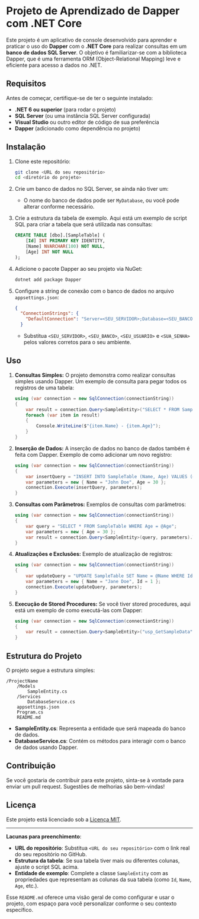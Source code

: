 
# Projeto de Aprendizado de Dapper com .NET Core

Este projeto é um aplicativo de console desenvolvido para aprender e praticar o uso do **Dapper** com o **.NET Core** para realizar consultas em um **banco de dados SQL Server**. O objetivo é familiarizar-se com a biblioteca Dapper, que é uma ferramenta ORM (Object-Relational Mapping) leve e eficiente para acesso a dados no .NET.

## Requisitos

Antes de começar, certifique-se de ter o seguinte instalado:

- **.NET 6 ou superior** (para rodar o projeto)
- **SQL Server** (ou uma instância SQL Server configurada)
- **Visual Studio** ou outro editor de código de sua preferência
- **Dapper** (adicionado como dependência no projeto)

## Instalação

1. Clone este repositório:
   ```bash
   git clone <URL do seu repositório>
   cd <diretório do projeto>
   ```

2. Crie um banco de dados no SQL Server, se ainda não tiver um:
   - O nome do banco de dados pode ser `MyDatabase`, ou você pode alterar conforme necessário.
   
3. Crie a estrutura da tabela de exemplo. Aqui está um exemplo de script SQL para criar a tabela que será utilizada nas consultas:
   
   ```sql
   CREATE TABLE [dbo].[SampleTable] (
       [Id] INT PRIMARY KEY IDENTITY,
       [Name] NVARCHAR(100) NOT NULL,
       [Age] INT NOT NULL
   );
   ```

4. Adicione o pacote Dapper ao seu projeto via NuGet:
   ```bash
   dotnet add package Dapper
   ```

5. Configure a string de conexão com o banco de dados no arquivo `appsettings.json`:
   
   ```json
   {
     "ConnectionStrings": {
       "DefaultConnection": "Server=<SEU_SERVIDOR>;Database=<SEU_BANCO>;User Id=<SEU_USUARIO>;Password=<SUA_SENHA>;"
     }
   
   ```

   - Substitua `<SEU_SERVIDOR>`, `<SEU_BANCO>`, `<SEU_USUARIO>` e `<SUA_SENHA>` pelos valores corretos para o seu ambiente.

## Uso

1. **Consultas Simples:**
   O projeto demonstra como realizar consultas simples usando Dapper. Um exemplo de consulta para pegar todos os registros de uma tabela:

   ```csharp
   using (var connection = new SqlConnection(connectionString))
   {
       var result = connection.Query<SampleEntity>("SELECT * FROM SampleTable").ToList();
       foreach (var item in result)
       {
           Console.WriteLine($"{item.Name} - {item.Age}");
       }
   }
   ```

2. **Inserção de Dados:**
   A inserção de dados no banco de dados também é feita com Dapper. Exemplo de como adicionar um novo registro:

   ```csharp
   using (var connection = new SqlConnection(connectionString))
   {
       var insertQuery = "INSERT INTO SampleTable (Name, Age) VALUES (@Name, @Age)";
       var parameters = new { Name = "John Doe", Age = 30 };
       connection.Execute(insertQuery, parameters);
   }
   ```

3. **Consultas com Parâmetros:**
   Exemplos de consultas com parâmetros:

   ```csharp
   using (var connection = new SqlConnection(connectionString))
   {
       var query = "SELECT * FROM SampleTable WHERE Age = @Age";
       var parameters = new { Age = 30 };
       var result = connection.Query<SampleEntity>(query, parameters).ToList();
   }
   ```

4. **Atualizações e Exclusões:**
   Exemplo de atualização de registros:

   ```csharp
   using (var connection = new SqlConnection(connectionString))
   {
       var updateQuery = "UPDATE SampleTable SET Name = @Name WHERE Id = @Id";
       var parameters = new { Name = "Jane Doe", Id = 1 };
       connection.Execute(updateQuery, parameters);
   }
   ```

5. **Execução de Stored Procedures:**
   Se você tiver stored procedures, aqui está um exemplo de como executá-las com Dapper:

   ```csharp
   using (var connection = new SqlConnection(connectionString))
   {
       var result = connection.Query<SampleEntity>("usp_GetSampleData", commandType: CommandType.StoredProcedure).ToList();
   }
   ```

## Estrutura do Projeto

O projeto segue a estrutura simples:

```
/ProjectName
    /Models
        SampleEntity.cs
    /Services
        DatabaseService.cs
    appsettings.json
    Program.cs
    README.md
```

- **SampleEntity.cs**: Representa a entidade que será mapeada do banco de dados.
- **DatabaseService.cs**: Contém os métodos para interagir com o banco de dados usando Dapper.

## Contribuição

Se você gostaria de contribuir para este projeto, sinta-se à vontade para enviar um pull request. Sugestões de melhorias são bem-vindas!

## Licença

Este projeto está licenciado sob a [Licença MIT](LICENSE).

---

**Lacunas para preenchimento**:

- **URL do repositório**: Substitua `<URL do seu repositório>` com o link real do seu repositório no GitHub.
- **Estrutura da tabela**: Se sua tabela tiver mais ou diferentes colunas, ajuste o script SQL acima.
- **Entidade de exemplo**: Complete a classe `SampleEntity` com as propriedades que representam as colunas da sua tabela (como `Id`, `Name`, `Age`, etc.).

Esse `README.md` oferece uma visão geral de como configurar e usar o projeto, com espaço para você personalizar conforme o seu contexto específico.